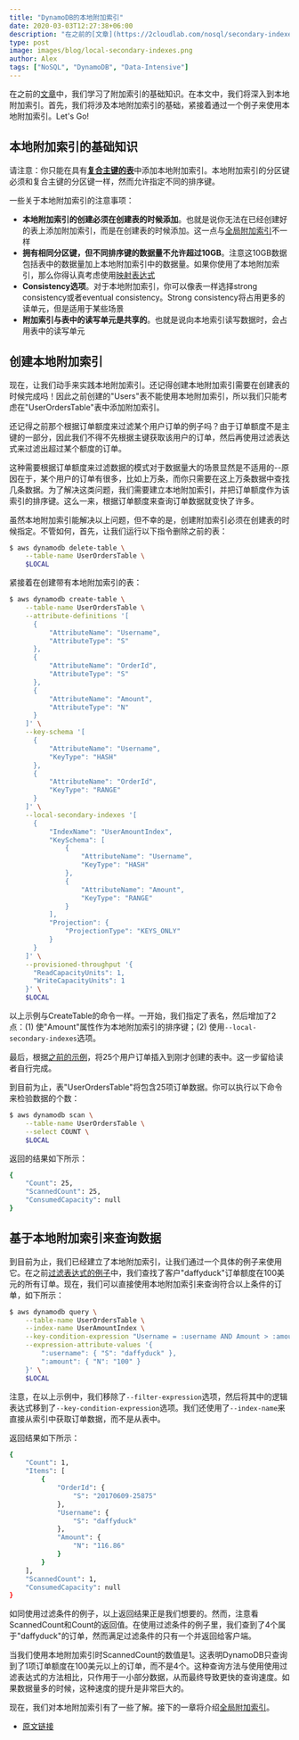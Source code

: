```yaml
---
title: "DynamoDB的本地附加索引"
date: 2020-03-03T12:27:38+06:00
description: "在之前的[文章](https://2cloudlab.com/nosql/secondary-indexes/)中，我们学习了附加索引的基础知识。在本文中，我们将深入到本地附加索引。首先，我们将涉及本地附加索引的基础，紧接着通过一个例子来使用本地附加索引。Let's Go!"
type: post
image: images/blog/local-secondary-indexes.png
author: Alex
tags: ["NoSQL", "DynamoDB", "Data-Intensive"]
---
```




在之前的[文章](https://2cloudlab.com/nosql/secondary-indexes/)中，我们学习了附加索引的基础知识。在本文中，我们将深入到本地附加索引。首先，我们将涉及本地附加索引的基础，紧接着通过一个例子来使用本地附加索引。Let's Go!

## 本地附加索引的基础知识

请注意：你只能在具有[**复合主键的表**](https://2cloudlab.com/nosql/key-concepts/)中添加本地附加索引。本地附加索引的分区键必须和复合主键的分区键一样，然而允许指定不同的排序键。

一些关于本地附加索引的注意事项：

* **本地附加索引的创建必须在创建表的时候添加**。也就是说你无法在已经创建好的表上添加附加索引，而是在创建表的时候添加。这一点与[全局附加索引](https://2cloudlab.com/nosql/global-secondary-indexes/)不一样
* **拥有相同分区键，但不同排序键的数据量不允许超过10GB**。注意这10GB数据包括表中的数据量加上本地附加索引中的数据量。如果你使用了本地附加索引，那么你得认真考虑使用[映射表达式](https://2cloudlab.com/nosql/expression-basics/)
* **Consistency选项**。对于本地附加索引，你可以像表一样选择strong consistency或者eventual consistency。Strong consistency将占用更多的读单元，但是适用于某些场景
* **附加索引与表中的读写单元是共享的**。也就是说向本地索引读写数据时，会占用表中的读写单元

## 创建本地附加索引

现在，让我们动手来实践本地附加索引。还记得创建本地附加索引需要在创建表的时候完成吗！因此之前创建的"Users"表不能使用本地附加索引，所以我们只能考虑在"UserOrdersTable"表中添加附加索引。

还记得之前那个根据订单额度来过滤某个用户订单的例子吗？由于订单额度不是主键的一部分，因此我们不得不先根据主键获取该用户的订单，然后再使用过滤表达式来过滤出超过某个额度的订单。

这种需要根据订单额度来过滤数据的模式对于数据量大的场景显然是不适用的--原因在于，某个用户的订单有很多，比如上万条，而你只需要在这上万条数据中查找几条数据。为了解决这类问题，我们需要建立本地附加索引，并把订单额度作为该索引的排序键。这么一来，根据订单额度来查询订单数据就变快了许多。

虽然本地附加索引能解决以上问题，但不幸的是，创建附加索引必须在创建表的时候指定。不管如何，首先，让我们运行以下指令删除之前的表：

```bash
$ aws dynamodb delete-table \
    --table-name UserOrdersTable \
    $LOCAL
```
紧接着在创建带有本地附加索引的表：

```bash
$ aws dynamodb create-table \
    --table-name UserOrdersTable \
    --attribute-definitions '[
      {
          "AttributeName": "Username",
          "AttributeType": "S"
      },
      {
          "AttributeName": "OrderId",
          "AttributeType": "S"
      },
      {
          "AttributeName": "Amount",
          "AttributeType": "N"
      }
    ]' \
    --key-schema '[
      {
          "AttributeName": "Username",
          "KeyType": "HASH"
      },
      {
          "AttributeName": "OrderId",
          "KeyType": "RANGE"
      }
    ]' \
    --local-secondary-indexes '[
      {
          "IndexName": "UserAmountIndex",
          "KeySchema": [
              {
                  "AttributeName": "Username",
                  "KeyType": "HASH"
              },
              {
                  "AttributeName": "Amount",
                  "KeyType": "RANGE"
              }
          ],
          "Projection": {
              "ProjectionType": "KEYS_ONLY"
          }
      }
    ]' \
    --provisioned-throughput '{
      "ReadCapacityUnits": 1,
      "WriteCapacityUnits": 1
    }' \
    $LOCAL
```

以上示例与CreateTable的命令一样。一开始，我们指定了表名，然后增加了2点：(1) 使"Amount"属性作为本地附加索引的排序键；(2) 使用`--local-secondary-indexes`选项。

最后，根据[之前的示例](https://2cloudlab.com/nosql/working-with-multiple-items/)，将25个用户订单插入到刚才创建的表中。这一步留给读者自行完成。

到目前为止，表"UserOrdersTable"将包含25项订单数据。你可以执行以下命令来检验数据的个数：

```bash
$ aws dynamodb scan \
    --table-name UserOrdersTable \
    --select COUNT \
    $LOCAL
```

返回的结果如下所示：

```bash
{
    "Count": 25,
    "ScannedCount": 25,
    "ConsumedCapacity": null
}
```

## 基于本地附加索引来查询数据

到目前为止，我们已经建立了本地附加索引，让我们通过一个具体的例子来使用它。在之前[过滤表达式的例子](https://2cloudlab.com/nosql/filtering/)中，我们查找了客户"daffyduck"订单额度在100美元的所有订单。现在，我们可以直接使用本地附加索引来查询符合以上条件的订单，如下所示：

```bash
$ aws dynamodb query \
    --table-name UserOrdersTable \
    --index-name UserAmountIndex \
    --key-condition-expression "Username = :username AND Amount > :amount" \
    --expression-attribute-values '{
        ":username": { "S": "daffyduck" },
        ":amount": { "N": "100" }
    }' \
    $LOCAL
```

注意，在以上示例中，我们移除了`--filter-expression`选项，然后将其中的逻辑表达式移到了`--key-condition-expression`选项。我们还使用了`--index-name`来直接从索引中获取订单数据，而不是从表中。

返回结果如下所示：

```bash
{
    "Count": 1,
    "Items": [
        {
            "OrderId": {
                "S": "20170609-25875"
            },
            "Username": {
                "S": "daffyduck"
            },
            "Amount": {
                "N": "116.86"
            }
        }
    ],
    "ScannedCount": 1,
    "ConsumedCapacity": null
}
```

如同使用过滤条件的例子，以上返回结果正是我们想要的。然而，注意看ScannedCount和Count的返回值。在使用过滤条件的例子里，我们查到了4个属于"daffyduck"的订单，然而满足过滤条件的只有一个并返回给客户端。

当我们使用本地附加索引时ScannedCount的数值是1。这表明DynamoDB只查询到了1项订单额度在100美元以上的订单，而不是4个。这种查询方法与使用使用过滤表达式的方法相比，只作用于一小部分数据，从而最终导致更快的查询速度。如果数据量多的时候，这种速度的提升是非常巨大的。

现在，我们对本地附加索引有了一些了解。接下的一章将介绍[全局附加索引](https://2cloudlab.com/nosql/global-secondary-indexes/)。

* [原文链接](https://www.dynamodbguide.com/local-secondary-indexes)